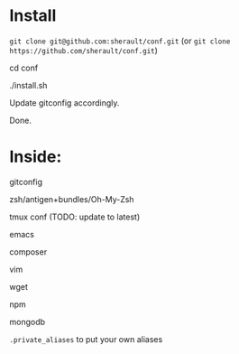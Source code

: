 # Install

`git clone git@github.com:sherault/conf.git` (or `git clone https://github.com/sherault/conf.git`)

cd conf

./install.sh

Update gitconfig accordingly.

Done.

# Inside:
gitconfig

zsh/antigen+bundles/Oh-My-Zsh

tmux conf (TODO: update to latest)

emacs

composer

vim

wget

npm

mongodb

`.private_aliases` to put your own aliases
